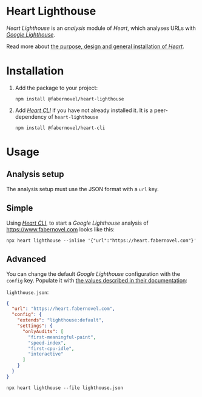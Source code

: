 # Heart Lighthouse

_Heart Lighthouse_ is an _analysis_ module of _Heart_, which analyses URLs with _[Google Lighthouse](https://developers.google.com/web/tools/lighthouse/)_.

Read more about [the purpose, design and general installation of _Heart_](https://www.fabernovel.com/en/clients/cases/heart-a-tool-for-automating-web-quality-metrics).

# Installation

1. Add the package to your project:

    ```shell
    npm install @fabernovel/heart-lighthouse
    ```

2. Add _[Heart CLI](https://www.npmjs.com/package/@fabernovel/heart-cli)_ if you have not already installed it. It is a peer-dependency of `heart-lighthouse`

    ```shell
    npm install @fabernovel/heart-cli
    ```

# Usage

## Analysis setup

The analysis setup must use the JSON format with a `url` key.

## Simple

Using _[Heart CLI](https://www.npmjs.com/package/@fabernovel/heart-cli)_, to start a _Google Lighthouse_ analysis of https://www.fabernovel.com looks like this:

```shell
npx heart lighthouse --inline '{"url":"https://heart.fabernovel.com"}'
```

## Advanced

You can change the default _Google Lighthouse_ configuration with the `config` key. Populate it with [the values described in their documentation](https://github.com/GoogleChrome/lighthouse/blob/master/docs/configuration.md#lighthouse-configuration):

`lighthouse.json`:
```json
{
  "url": "https://heart.fabernovel.com",
  "config": {
    "extends": "lighthouse:default",
    "settings": {
      "onlyAudits": [
        "first-meaningful-paint",
        "speed-index",
        "first-cpu-idle",
        "interactive"
      ]
    }
  }
}
```

```shell
npx heart lighthouse --file lighthouse.json
```

